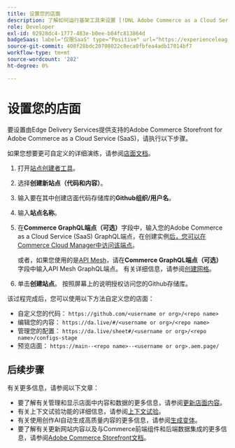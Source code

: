 ```yaml
---
title: 设置您的店面
description: 了解如何运行基架工具来设置 [!DNL Adobe Commerce as a Cloud Service] 店面。
role: Developer
exl-id: 02928dc4-1777-483e-b0ee-b04fc813864d
badgeSaas: label="仅限SaaS" type="Positive" url="https://experienceleague.adobe.com/en/docs/commerce/user-guides/product-solutions" tooltip="仅适用于Adobe Commerce as a Cloud Service和Adobe Commerce Optimizer项目(Adobe管理的SaaS基础架构)。"
source-git-commit: 408f28bdc20708022c8eca0fbfea4adb17014bf7
workflow-type: tm+mt
source-wordcount: '282'
ht-degree: 0%

---
```


# 设置您的店面

要设置由Edge Delivery Services提供支持的Adobe Commerce Storefront for Adobe Commerce as a Cloud Service (SaaS)，请执行以下步骤。

如果您想要更可自定义的详细演练，请参阅[店面文档](https://experienceleague.adobe.com/developer/commerce/storefront/get-started/)。

1. 打开[站点创建者工具](https://da.live/app/adobe-commerce/storefront-tools/tools/site-creator/site-creator)。

1. 选择&#x200B;**创建新站点（代码和内容）**。

1. 输入要在其中创建店面代码存储库的&#x200B;**Github组织/用户名**。

1. 输入&#x200B;**站点名称**。

1. 在&#x200B;**Commerce GraphQL端点（可选）**&#x200B;字段中，输入您的Adobe Commerce as a Cloud Service (SaaS) GraphQL端点，在创建实例[后，您可以在Commerce Cloud Manager中访问该端点](./getting-started.md#create-an-instance)。

   或者，如果您使用的是[API Mesh](https://developer.adobe.com/graphql-mesh-gateway/mesh/basic)，请在&#x200B;**Commerce GraphQL端点（可选）**&#x200B;字段中输入API Mesh GraphQL端点。 有关详细信息，请参阅[创建网格](https://developer.adobe.com/graphql-mesh-gateway/mesh/basic/create-mesh)。

1. 单击&#x200B;**创建站点**。 按照屏幕上的说明授权访问您的Github存储库。

该过程完成后，您可以使用以下方法自定义您的店面：

* 自定义您的代码： `https://github.com/<username or org>/<repo name>`
* 编辑您的内容： `https://da.live/#/<username or org>/<repo name>`
* 管理您的配置： `https://da.live/sheet#/<username or org>/<repo name>/configs-stage`
* 预览店面： `https://main--<repo name>--<username or org>.aem.page/`

## 后续步骤

有关更多信息，请参阅以下文章：

* 要了解有关管理和显示店面中内容和数据的更多信息，请参阅[更新店面内容](./use-cases.md#update-storefront-content)。
* 有关上下文试验功能的详细信息，请参阅[上下文试验](./use-cases.md#contextual-experimentation)。
* 有关使用创作AI自动生成高质量内容的更多信息，请参阅[生成变体](./use-cases.md#generate-variations)。
* 要了解有关更新网站内容以及与Commerce前端组件和后端数据集成的更多信息，请参阅[Adobe Commerce Storefront文档](https://experienceleague.adobe.com/developer/commerce/storefront/)。
